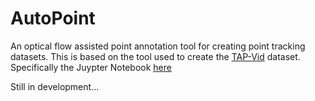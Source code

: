 # AutoPoint
An optical flow assisted point annotation tool for creating point tracking datasets. This is based on the 
tool used to create the [TAP-Vid](https://tapvid.github.io/) dataset. Specifically the Juypter Notebook [here](https://github.com/google-deepmind/tapnet/blob/main/colabs/optical_flow_track_assist.ipynb)

Still in development...
